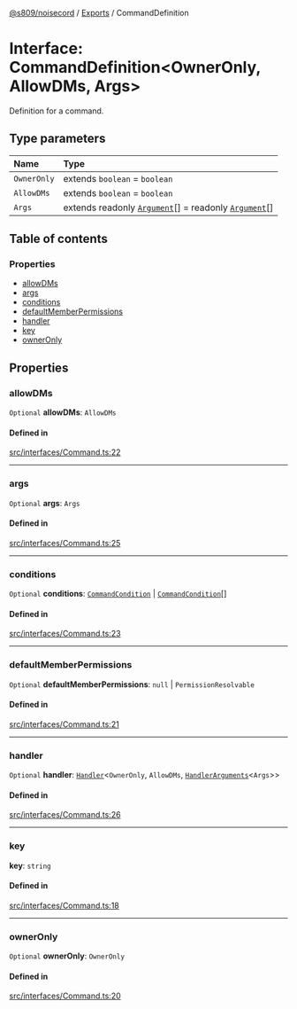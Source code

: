 [@s809/noisecord](../README.md) / [Exports](../modules.md) / CommandDefinition

# Interface: CommandDefinition<OwnerOnly, AllowDMs, Args\>

Definition for a command.

## Type parameters

| Name | Type |
| :------ | :------ |
| `OwnerOnly` | extends `boolean` = `boolean` |
| `AllowDMs` | extends `boolean` = `boolean` |
| `Args` | extends readonly [`Argument`](../modules/CommandDefinition.md#argument)[] = readonly [`Argument`](../modules/CommandDefinition.md#argument)[] |

## Table of contents

### Properties

- [allowDMs](CommandDefinition-1.md#allowdms)
- [args](CommandDefinition-1.md#args)
- [conditions](CommandDefinition-1.md#conditions)
- [defaultMemberPermissions](CommandDefinition-1.md#defaultmemberpermissions)
- [handler](CommandDefinition-1.md#handler)
- [key](CommandDefinition-1.md#key)
- [ownerOnly](CommandDefinition-1.md#owneronly)

## Properties

### allowDMs

 `Optional` **allowDMs**: `AllowDMs`

#### Defined in

[src/interfaces/Command.ts:22](https://github.com/s809/noisecord/blob/d5882c2/src/interfaces/Command.ts#L22)

___

### args

 `Optional` **args**: `Args`

#### Defined in

[src/interfaces/Command.ts:25](https://github.com/s809/noisecord/blob/d5882c2/src/interfaces/Command.ts#L25)

___

### conditions

 `Optional` **conditions**: [`CommandCondition`](CommandCondition.md) \| [`CommandCondition`](CommandCondition.md)[]

#### Defined in

[src/interfaces/Command.ts:23](https://github.com/s809/noisecord/blob/d5882c2/src/interfaces/Command.ts#L23)

___

### defaultMemberPermissions

 `Optional` **defaultMemberPermissions**: ``null`` \| `PermissionResolvable`

#### Defined in

[src/interfaces/Command.ts:21](https://github.com/s809/noisecord/blob/d5882c2/src/interfaces/Command.ts#L21)

___

### handler

 `Optional` **handler**: [`Handler`](../modules/Command.md#handler)<`OwnerOnly`, `AllowDMs`, [`HandlerArguments`](../modules/CommandDefinition.md#handlerarguments)<`Args`\>\>

#### Defined in

[src/interfaces/Command.ts:26](https://github.com/s809/noisecord/blob/d5882c2/src/interfaces/Command.ts#L26)

___

### key

 **key**: `string`

#### Defined in

[src/interfaces/Command.ts:18](https://github.com/s809/noisecord/blob/d5882c2/src/interfaces/Command.ts#L18)

___

### ownerOnly

 `Optional` **ownerOnly**: `OwnerOnly`

#### Defined in

[src/interfaces/Command.ts:20](https://github.com/s809/noisecord/blob/d5882c2/src/interfaces/Command.ts#L20)
